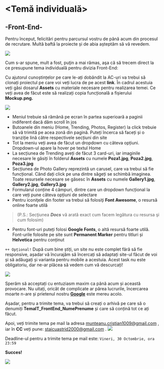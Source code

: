 # **<Temă individuală>**
 ## **-Front-End-**

Pentru început, felicitări pentru parcursul vostru de până acum din procesul de recrutare. Multă baftă la proiecte și de abia așteptăm să vă revedem.

![](https://media.giphy.com/media/xHMIDAy1qkzNS/giphy.gif)

Cum s-ar spune, mult a fost, puţin a mai rămas, aşa că să trecem direct la ce presupune tema individuală pentru divizia Front-End: 

Cu ajutorul cunoștințelor pe care le-ați dobândit la AC-uri va trebui să clonați proiectul pe care voi veți lucra de pe acest **link**. În cadrul acestuia veți găsi dosarul **Assets** cu materiale necesare pentru realizarea temei. Ce veți avea de făcut este să realizați copia funcțională a fișierului **Mockup.png.**

![](https://media.giphy.com/media/LmNwrBhejkK9EFP504/giphy.gif)

*   Meniul trebuie să rămână pe ecran în partea superioară a paginii indiferent dacă dăm scroll în jos
*   Butoanele din meniu (Home, Trending, Photos, Register) la click trebuie să vă trimită pe acea zonă din pagină. Puteți încerca să faceți și o tranziție lină către respectivele secțiuni din site
*   Tot la meniu veți avea de făcut un dropdown cu câteva opțiuni. Dropdown-ul apare la hover pe textul Home
*   La secțiunea de Trending aveți de făcut 3 card-uri, iar imaginile necesare le găsiți în  folderul **Assets** cu numele **Poza1.jpg**, **Poza2.jpg**, **Poza3.jpg**
*   Secțiunea de Photo Gallery reprezintă un carusel, care va trebui să fie funcțional. Când dați click pe una dintre săgeți se schimbă imaginea. Toate resursele necesare se găsesc în **Assets** cu numele **Gallery1.jpg**, **Gallery2.jpg**, **Gallery3.jpg**
*   Formularul conține 4 câmpuri, dintre care un dropdown funcțional la care veți pune câteva opțiuni de selectare
*   Pentru iconiţele din footer va trebui să folosiţi **Font Awesome**, o resursă online foarte utilă 
   >(P.S.: Secţiunea **_Docs_** vă arată exact cum facem legătura cu resursa şi cum folosim) 
*   Pentru font-uri puteți folosi **Google Fonts**, o altă resursă foarte utilă. Font-urile folosite pe site sunt **Permanent Marker** pentru titluri și **Helvetica** pentru conținut

`++ Opțional!` După cum bine știți, un site nu este complet fără să fie responsive, așadar vă încurajăm să încercați să adaptați site-ul făcut de voi și să adăugați și varianta pentru mobile a acestuia. Acest task nu este obligatoriu, dar ne-ar plăcea să vedem cum vă descurcați!

![](https://media.giphy.com/media/3o7aD92towim9YM8pO/giphy.gif)

Sperăm să acceptați cu entuziasm maxim ca până acum și această provocare. Nu uitați, oricât de complicate ar părea lucrurile, încercarea moarte n-are și prietenul nostru [**Google**](https://www.google.com/) este mereu acolo. 

Așadar, pentru a trimite tema, va trebui să creați o arhivă pe care să o denumiți **TemaIT_FrontEnd_NumePrenume** și care să conțină tot ce ați făcut. 

Apoi, veți trimite tema pe mail la adresa munteanu.cristian1009@gmail.com , iar în **CC** veți pune: staicuastrid2000@gmail.com . 
![](https://media.giphy.com/media/KDzimIbmP6X5tRXB9q/giphy.gif)

Deadline-ul pentru a trimite tema pe mail este: `Vineri, 30 Octombrie, ora 23:59`

 **Succes!**
 
![](https://media.giphy.com/media/1iTX9tGRTTTVZb7q/giphy.gif)
